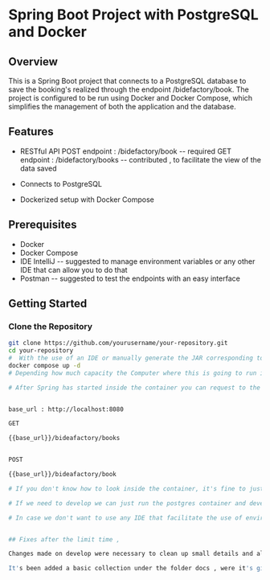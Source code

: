 # Spring Boot Project with PostgreSQL and Docker

## Overview

This is a Spring Boot project that connects to a PostgreSQL database to save the booking's realized through the endpoint /bidefactory/book. The project is configured to be run using Docker and Docker Compose, which simplifies the management of both the application and the database.

## Features

- RESTful API 
    POST
    endpoint : /bidefactory/book   -- required
    GET
    endpoint : /bidefactory/books  -- contributed , to facilitate the view of the data saved

- Connects to PostgreSQL
- Dockerized setup with Docker Compose

## Prerequisites

- Docker
- Docker Compose
- IDE IntelliJ  -- suggested to manage environment variables or any other IDE that can allow you to do that
- Postman -- suggested to test the endpoints with an easy interface

## Getting Started

### Clone the Repository

```bash
git clone https://github.com/yourusername/your-repository.git
cd your-repository
#  With the use of an IDE or manually generate the JAR corresponding to the project and then run the next command
docker compose up -d 
# Depending how much capacity the Computer where this is going to run it can take a few couple minutes to more.

# After Spring has started inside the container you can request to the following endpoints:


base_url : http://localhost:8080

GET

{{base_url}}/bideafactory/books


POST

{{base_url}}/bideafactory/book

# If you don't know how to look inside the container, it's fine to just request to the first endpoint until it shows [] which is going to be the list of bookings made, at the beginning we won't have any booking.

# If we need to develop we can just run the postgres container and develop locally comenting all the service "bookingapi", of course using environment variables to keep the variables open so whenever we need to deploy our solution using Docker and docker compose we can just push changes and uncomment the springboot service called "bookingapi".

# In case we don't want to use any IDE that facilitate the use of environment variables we can use the actual values of the variables that right now have a variable to be called by docker compose.


## Fixes after the limit time ,

Changes made on develop were necessary to clean up small details and also allow to just execute "docker compose up -d" wherever the repo is clonned without needing to generate the jar , it's going to generate it on the the app container itself.

It's been added a basic collection under the folder docs , were it's given the instruction to update the url of the server under the variables tab of this collection and you can test the endpoints
